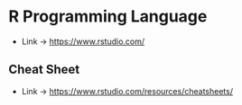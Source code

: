 # R Programming Language

* Link -> https://www.rstudio.com/

## Cheat Sheet

* Link -> https://www.rstudio.com/resources/cheatsheets/